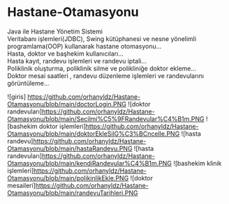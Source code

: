 # Hastane-Otamasyonu

Java ile Hastane Yönetim Sistemi <br />
Veritabanı işlemleri(JDBC), Swing kütüphanesi ve nesne yönelimli programlama(OOP) kullanarak hastane otomasyonu...<br />
Hasta, doktor ve başhekim kullanıcıları...<br />
Hasta kayıt, randevu işlemleri ve randevu iptali...<br />
Poliklinik oluşturma, poliklinik silme ve polikliniğe doktor ekleme...<br />
Doktor mesai saatleri , randevu düzenleme işlemleri ve randevularını görüntüleme...<br />

![giris] https://github.com/orhanyldz/Hastane-Otamasyonu/blob/main/doctorLogin.PNG 
![doktor randevuları]https://github.com/orhanyldz/Hastane-Otamasyonu/blob/main/Secilmi%C5%9FRandevular%C4%B1m.PNG 
![bashekim doktor işlemleri]https://github.com/orhanyldz/Hastane-Otamasyonu/blob/main/doktorEkleSilG%C3%BCncelle.PNG 
![hasta randevu]https://github.com/orhanyldz/Hastane-Otamasyonu/blob/main/hastaRandevu.PNG 
![hasta randevuları]https://github.com/orhanyldz/Hastane-Otamasyonu/blob/main/kendiRandevular%C4%B1m.PNG 
![bashekim klinik işlemleri]https://github.com/orhanyldz/Hastane-Otamasyonu/blob/main/polikinlikEkle.PNG 
![doktor mesaileri]https://github.com/orhanyldz/Hastane-Otamasyonu/blob/main/randevuTarihleri.PNG 
